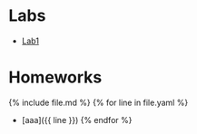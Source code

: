 # Labs
* [Lab1](https://github.com/mim-uw/rl-2023-24/blob/main/docs/RL_Lab_1_dynamic_programming_student_version.ipynb)


# Homeworks

{% include file.md %}
{% for line in file.yaml %}
  * [aaa]({{ line }})
{% endfor %}
